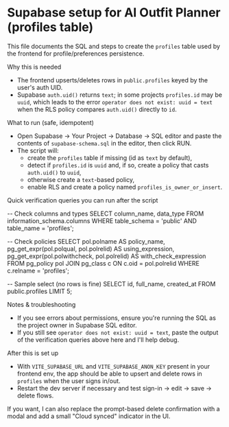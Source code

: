 # Supabase setup for AI Outfit Planner (profiles table)

This file documents the SQL and steps to create the `profiles` table used by the frontend for profile/preferences persistence.

Why this is needed
- The frontend upserts/deletes rows in `public.profiles` keyed by the user's auth UID.
- Supabase `auth.uid()` returns `text`; in some projects `profiles.id` may be `uuid`, which leads to the error `operator does not exist: uuid = text` when the RLS policy compares `auth.uid()` directly to `id`.

What to run (safe, idempotent)
- Open Supabase → Your Project → Database → SQL editor and paste the contents of `supabase-schema.sql` in the editor, then click RUN.
- The script will:
  - create the `profiles` table if missing (id as `text` by default),
  - detect if `profiles.id` is `uuid` and, if so, create a policy that casts `auth.uid()` to `uuid`,
  - otherwise create a `text`-based policy,
  - enable RLS and create a policy named `profiles_is_owner_or_insert`.

Quick verification queries you can run after the script

-- Check columns and types
SELECT column_name, data_type
FROM information_schema.columns
WHERE table_schema = 'public' AND table_name = 'profiles';

-- Check policies
SELECT pol.polname AS policy_name,
       pg_get_expr(pol.polqual, pol.polrelid) AS using_expression,
       pg_get_expr(pol.polwithcheck, pol.polrelid) AS with_check_expression
FROM pg_policy pol
JOIN pg_class c ON c.oid = pol.polrelid
WHERE c.relname = 'profiles';

-- Sample select (no rows is fine)
SELECT id, full_name, created_at FROM public.profiles LIMIT 5;

Notes & troubleshooting
- If you see errors about permissions, ensure you're running the SQL as the project owner in Supabase SQL editor.
- If you still see `operator does not exist: uuid = text`, paste the output of the verification queries above here and I'll help debug.

After this is set up
- With `VITE_SUPABASE_URL` and `VITE_SUPABASE_ANON_KEY` present in your frontend env, the app should be able to upsert and delete rows in `profiles` when the user signs in/out.
- Restart the dev server if necessary and test sign-in → edit → save → delete flows.

If you want, I can also replace the prompt-based delete confirmation with a modal and add a small "Cloud synced" indicator in the UI.
